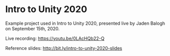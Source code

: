 # Intro to Unity 2020
Example project used in Intro to Unity 2020, presented live by Jaden Balogh on September 15th, 2020.

Live recording: https://youtu.be/0LAcHQb22-Q

Reference slides: http://bit.ly/intro-to-unity-2020-slides
